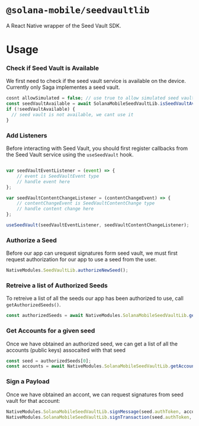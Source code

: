 # `@solana-mobile/seedvaultlib`

A React Native wrapper of the Seed Vault SDK.

# Usage

### Check if Seed Vault is Available
We first need to check if the seed vault service is available on the device. Currently only Saga implementes a seed vault. 
```javascript
cosnt allowSimulated = false; // use true to allow simulated seed vault (for dev/testing)
const seedVaultAvailable = await SolanaMobileSeedVaultLib.isSeedVaultAvailable(allowSimulated);
if (!seedVaultAvailable) {
  // seed vault is not available, we cant use it
}
```

### Add Listeners

Before interacting with Seed Vault, you should first register callbacks from the Seed Vault service using the `useSeedVault` hook.
```javascript

var seedVaultEventListener = (event) => {
    // event is SeedVaultEvent type
    // handle event here
};

var seedVaultContentChangeListener = (contentChangeEvent) => {
    // contentChangeEvent is SeedVaultContentChange type
    // handle content change here
};

useSeedVault(seedVaultEventListener, seedVaultContentChangeListener);
```

### Authorize a Seed
Before our app can urequest signatures form seed vault, we must first request authorization for our app to use a seed from the user.
```javascript
NativeModules.SeedVaultLib.authorizeNewSeed();
```

### Retreive a list of Authorized Seeds
To retreive a list of all the seeds our app has been authorized to use, call `getAuthorizedSeeds()`.
```javascript
const authorizedSeeds = await NativeModules.SolanaMobileSeedVaultLib.getAuthorizedSeeds();
```

### Get Accounts for a given seed
Once we have obtained an authorized seed, we can get a list of all the accounts (public keys) assocaited with that seed
```javascript
const seed = authorizedSeeds[0]; 
const accounts = await NativeModules.SolanaMobileSeedVaultLib.getAccounts(seed.authToken);
```

### Sign a Payload
Once we have obtained an accont, we can request signatures from seed vault for that account: 
```javascript
NativeModules.SolanaMobileSeedVaultLib.signMessage(seed.authToken, accounts[0].derivationPath, messageBytes);
NativeModules.SolanaMobileSeedVaultLib.signTransaction(seed.authToken, accounts[0].derivationPath, transactionByteArray);
```

